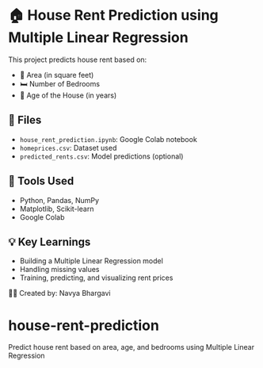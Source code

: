 # 🏠 House Rent Prediction using Multiple Linear Regression

This project predicts house rent based on:
- 📐 Area (in square feet)
- 🛏️ Number of Bedrooms
- 📆 Age of the House (in years)

## 📁 Files
- `house_rent_prediction.ipynb`: Google Colab notebook
- `homeprices.csv`: Dataset used
- `predicted_rents.csv`: Model predictions (optional)

## 🔧 Tools Used
- Python, Pandas, NumPy
- Matplotlib, Scikit-learn
- Google Colab

## 💡 Key Learnings
- Building a Multiple Linear Regression model
- Handling missing values
- Training, predicting, and visualizing rent prices

👩‍💻 Created by: Navya Bhargavi
# house-rent-prediction
 Predict house rent based on area, age, and bedrooms using Multiple Linear Regression
